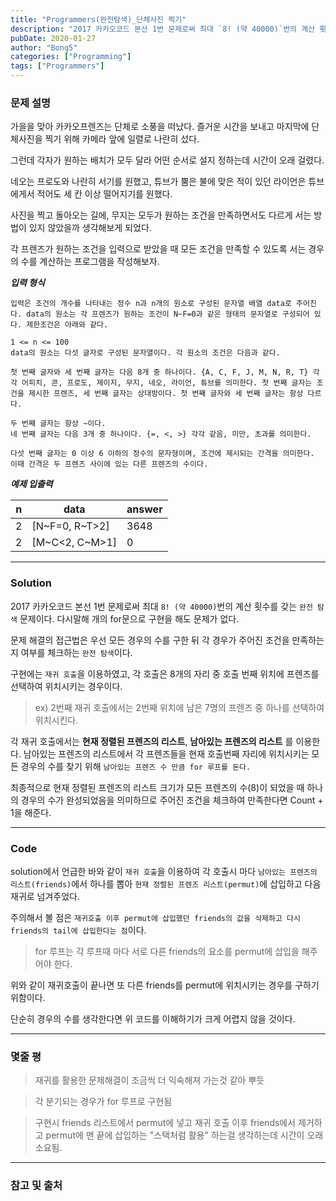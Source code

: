 ```yaml
---
title: "Programmers(완전탐색)_단체사진 찍기"
description: "2017 카카오코드 본선 1번 문제로써 최대 `8! (약 40000)`번의 계산 횟수를 갖는 `완전 탐색` 문제이다. 다시말해 개의 for문으로 구현을 해도 문제가 없다."
pubDate: 2020-01-27
author: "Bong5"
categories: ["Programming"]
tags: ["Programmers"]
---
```



### 문제 설명

가을을 맞아 카카오프렌즈는 단체로 소풍을 떠났다. 즐거운 시간을 보내고 마지막에 단체사진을 찍기 위해 카메라 앞에 일렬로 나란히 섰다.

그런데 각자가 원하는 배치가 모두 달라 어떤 순서로 설지 정하는데 시간이 오래 걸렸다.

네오는 프로도와 나란히 서기를 원했고, 튜브가 뿜은 불에 맞은 적이 있던 라이언은 튜브에게서 적어도 세 칸 이상 떨어지기를 원했다.

사진을 찍고 돌아오는 길에, 무지는 모두가 원하는 조건을 만족하면서도 다르게 서는 방법이 있지 않았을까 생각해보게 되었다.

각 프렌즈가 원하는 조건을 입력으로 받았을 때 모든 조건을 만족할 수 있도록 서는 경우의 수를 계산하는 프로그램을 작성해보자.

**_입력 형식_**

```
입력은 조건의 개수를 나타내는 정수 n과 n개의 원소로 구성된 문자열 배열 data로 주어진다. data의 원소는 각 프렌즈가 원하는 조건이 N~F=0과 같은 형태의 문자열로 구성되어 있다. 제한조건은 아래와 같다.

1 <= n <= 100
data의 원소는 다섯 글자로 구성된 문자열이다. 각 원소의 조건은 다음과 같다.

첫 번째 글자와 세 번째 글자는 다음 8개 중 하나이다. {A, C, F, J, M, N, R, T} 각각 어피치, 콘, 프로도, 제이지, 무지, 네오, 라이언, 튜브를 의미한다. 첫 번째 글자는 조건을 제시한 프렌즈, 세 번째 글자는 상대방이다. 첫 번째 글자와 세 번째 글자는 항상 다르다.

두 번째 글자는 항상 ~이다.
네 번째 글자는 다음 3개 중 하나이다. {=, <, >} 각각 같음, 미만, 초과를 의미한다.

다섯 번째 글자는 0 이상 6 이하의 정수의 문자형이며, 조건에 제시되는 간격을 의미한다. 이때 간격은 두 프렌즈 사이에 있는 다른 프렌즈의 수이다.
```

**_예제 입출력_**

| n |	data | answer |
|---|---|---|
|2	| [N~F=0, R~T>2] |	3648 |
|2	| [M~C<2, C~M>1] |	0 |


---

### Solution

2017 카카오코드 본선 1번 문제로써 최대 `8! (약 40000)`번의 계산 횟수를 갖는 `완전 탐색` 문제이다. 다시말해 개의 for문으로 구현을 해도 문제가 없다.

문제 해결의 접근법은 우선 모든 경우의 수를 구한 뒤 각 경우가 주어진 조건을 만족하는지 여부를 체크하는 `완전 탐색`이다.

구현에는 `재귀 호출`을 이용하였고, 각 호출은 8개의 자리 중 호출 번째 위치에 프렌즈를 선택하여 위치시키는 경우이다.

>ex) 2번째 재귀 호출에서는 2번째 위치에 남은 7명의 프렌즈 중 하나를 선택하여 위치시킨다.

각 재귀 호출에서는 __현재 정렬된 프렌즈의 리스트__, __남아있는 프렌즈의 리스트__ 를 이용한다. 남아있는 프렌즈의 리스트에서 각 프렌즈들을 현재 호출번째 자리에 위치시키는 모든 경우의 수를 찾기 위해 `남아있는 프렌즈 수 만큼 for 루프를 돈다.`

최종적으로 현재 정렬된 프렌즈의 리스트 크기가 모든 프렌즈의 수(8)이 되었을 때 하나의 경우의 수가 완성되었음을 의미하므로 주어진 조건을 체크하여 만족한다면 Count + 1을 해준다.

---

### Code

<script src="https://gist.github.com/BongHoLee/9714626941406d754ca08388eedd0cd1.js"></script>

solution에서 언급한 바와 같이 `재귀 호출`을 이용하여 각 호출시 마다 `남아있는 프렌즈의 리스트(friends)`에서 하나를 뽑아 `현재 정렬된 프렌즈 리스트(permut)`에 삽입하고 다음 재귀로 넘겨주었다.

주의해서 볼 점은 `재귀호출 이후 permut에 삽입했던 friends의 값을 삭제하고 다시 friends의 tail에 삽입한다는 점`이다.

> for 루프는 각 루프때 마다 서로 다른 friends의 요소를 permut에 삽입을 해주어야 한다.

위와 같이 재귀호출이 끝나면 또 다른 friends를 permut에 위치시키는 경우를 구하기 위함이다.

단순히 경우의 수를 생각한다면 위 코드를 이해하기가 크게 어렵지 않을 것이다.

---

### 몇줄 평

> 재귀를 활용한 문제해결이 조금씩 더 익숙해져 가는것 같아 뿌듯

> 각 분기되는 경우가 for 루프로 구현됨

> 구현시 friends 리스트에서 permut에 넣고 재귀 호출 이후 friends에서 제거하고 permut에 맨 끝에 삽입하는 "스택처럼 활용" 하는걸 생각하는데 시간이 오래 소요됨.




---



### 참고 및 출처
